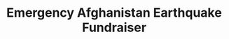 ---
title: Emergency Afghanistan Earthquake Fundraiser
target: 15000
raised: 11355
currency: GBP
---